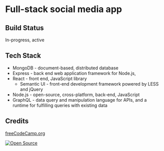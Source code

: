 # Full-stack social media app

## Build Status
In-progress, active

## Tech Stack

* MongoDB - document-based, distributed database
* Express - back end web application framework for Node.js,
* React - front end, JavaScript library
  * Semantic UI - front-end development framework powered by LESS and jQuery
* Node.js - open-source, cross-platform, back-end, JavaScript 
* GraphQL - data query and manipulation language for APIs, and a runtime for fulfilling queries with existing data

## Credits 
[freeCodeCamp.org](https://www.youtube.com/watch?v=n1mdAPFq2Os)

[![Open Source](https://badges.frapsoft.com/os/v1/open-source.svg?v=103)](https://opensource.org/)
